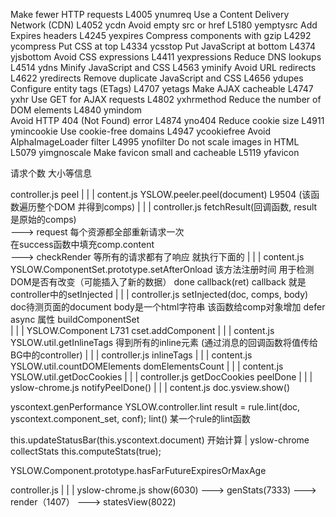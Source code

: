  Make fewer HTTP requests   L4005 ynumreq
 Use a Content Delivery Network (CDN)  L4052 ycdn
 Avoid empty src or href  L5180 yemptysrc
 Add Expires headers  L4245  yexpires
 Compress components with gzip   L4292 ycompress
 Put CSS at top  L4334 ycsstop
 Put JavaScript at bottom  L4374 yjsbottom
 Avoid CSS expressions  L4411  yexpressions
 Reduce DNS lookups  L4514 ydns
 Minify JavaScript and CSS  L4563  yminify
 Avoid URL redirects  L4622  yredirects
 Remove duplicate JavaScript and CSS   L4656  ydupes
 Configure entity tags (ETags)  L4707  yetags
 Make AJAX cacheable   L4747  yxhr
 Use GET for AJAX requests   L4802  yxhrmethod
 Reduce the number of DOM elements  L4840  ymindom  
 Avoid HTTP 404 (Not Found) error  L4874  yno404
 Reduce cookie size   L4911  ymincookie
 Use cookie-free domains   L4947  ycookiefree
 Avoid AlphaImageLoader filter   L4995  ynofilter
 Do not scale images in HTML L5079  yimgnoscale
 Make favicon small and cacheable   L5119  yfavicon


请求个数  大小等信息


controller.js
peel
|
|
|
content.js
YSLOW.peeler.peel(document)   L9504  (该函数遍历整个DOM 并得到comps)
|
|
|
controller.js
fetchResult(回调函数, result 是原始的comps)  
---> request 每个资源都全部重新请求一次  
     在success函数中填充comp.content  
---> checkRender
等所有的请求都有了响应  就执行下面的
|
|
|
content.js
YSLOW.ComponentSet.prototype.setAfterOnload  该方法注册时间 用于检测DOM是否有改变（可能插入了新的数据）
done
callback(ret)   callback 就是controller中的setInjected
|
|
|
controller.js
setInjected(doc, comps, body) doc待测页面的document  body是一个html字符串
该函数给comp对象增加 defer  async 属性
buildComponentSet   
|
|
|
YSLOW.Component  L731
cset.addComponent
|
|
|
content.js
YSLOW.util.getInlineTags  得到所有的inline元素 (通过消息的回调函数将值传给BG中的controller)
|
|
|
controller.js
inlineTags
|
|
|
content.js
YSLOW.util.countDOMElements
domElementsCount
|
|
|
content.js
YSLOW.util.getDocCookies
|
|
|
controller.js
getDocCookies
peelDone
|
|
|
yslow-chrome.js
notifyPeelDone()
|
|
|
content.js
doc.ysview.show()

yscontext.genPerformance
YSLOW.controller.lint
result = rule.lint(doc, yscontext.component_set, conf);
lint()  某一个rule的lint函数


this.updateStatusBar(this.yscontext.document)
开始计算
|
yslow-chrome
collectStats
this.computeStats(true);

YSLOW.Component.prototype.hasFarFutureExpiresOrMaxAge




controller.js
|
|
|
yslow-chrome.js
show(6030)  --->  genStats(7333)  --->   render（1407） --->  statesView(8022)
